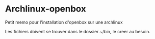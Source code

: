 # Archlinux-openbox
Petit memo pour l'installation d'openbox sur une archlinux

Les fichiers doivent se trouver dans le dossier ~/bin, le creer au besoin.
